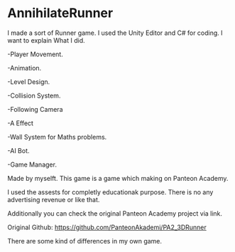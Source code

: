 # AnnihilateRunner

I made a sort of Runner game. I used the Unity Editor and C# for coding. I want to explain What I did.

-Player Movement.

-Animation.

-Level Design.

-Collision System.

-Following Camera

-A Effect

-Wall System for Maths problems.

-AI Bot.

-Game Manager.

Made by myselft. This game is a game which making on Panteon Academy.

I used the assests for completly educationak purpose. There is no any advertising revenue or like that.

Additionally you can check the original Panteon Academy project via link.

Original Github: https://github.com/PanteonAkademi/PA2_3DRunner

There are some kind of differences in my own game.
